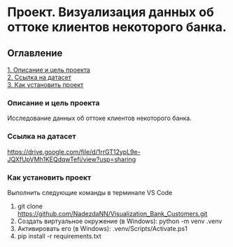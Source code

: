 # Проект. Визуализация данных об оттоке клиентов некоторого банка.

## Оглавление  
[1. Описание и цель проекта](./README.md#Описание-и-цель-проекта)   
[2. Ссылка на датасет](./README.md#Ссылка-на-датасет)  
[3. Как установить проект](./README.md#Как-установить-проект)

### Описание и цель проекта    
Исследование данных об оттоке клиентов некоторого банка.

### Ссылка на датасет
https://drive.google.com/file/d/1rrGT12ypL9e-JQXfUpVMh1KEQdqwTefi/view?usp=sharing

### Как установить проект
Выполнить следующие команды в терминале VS Code
1. git clone https://github.com/NadezdaNN/Visualization_Bank_Customers.git
2. Создать виртуальное окружение (в Windows): python -m venv .venv
3. Активировать его (в Windows): .venv/Scripts/Activate.ps1
2. pip install -r requirements.txt